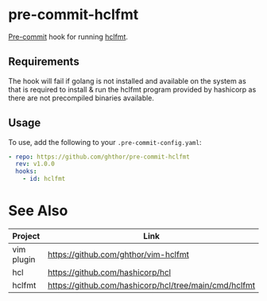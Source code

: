 # pre-commit-hclfmt

[Pre-commit][pre-commit] hook for running [hclfmt][hclfmt].

## Requirements

The hook will fail if golang is not installed and available on the system as
that is required to install & run the hclfmt program provided by hashicorp as
there are not precompiled binaries available.

## Usage

To use, add the following to your `.pre-commit-config.yaml`:

```yaml
- repo: https://github.com/ghthor/pre-commit-hclfmt
  rev: v1.0.0
  hooks:
    - id: hclfmt
```

# See Also

| Project | Link |
| - | - |
| vim plugin | https://github.com/ghthor/vim-hclfmt |
| hcl | https://github.com/hashicorp/hcl |
| hclfmt | 	https://github.com/hashicorp/hcl/tree/main/cmd/hclfmt |

[hclfmt]: https://github.com/hashicorp/hcl/blob/527ec318631dc6db59da91e8ca7f205fc989ebc5/cmd/hclfmt/main.go
[pre-commit]: https://pre-commit.com
